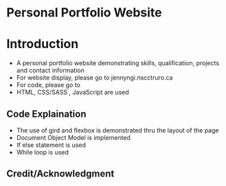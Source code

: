 # Personal Portfolio Website

# Introduction
- A personal portfolio website demonstrating skills, qualification, projects and contact information
- For website display, please go to jennyngi.nscctruro.ca
- For code, please go to 
- HTML, CSS/SASS , JavaScript are used

## Code Explaination
- The use of gird and flexbox is demonstrated thru the layout of the page
- Document Object Model is implemented
- If else statement is used
- While loop is used

## Credit/Acknowledgment

